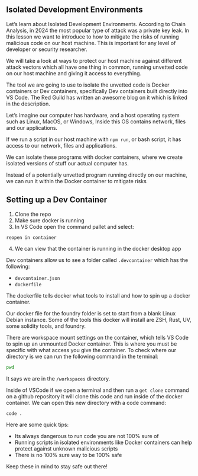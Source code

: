 ## Isolated Development Environments

Let’s learn about Isolated Development Environments. According to Chain Analysis, in 2024 the most popular type of attack was a private key leak. In this lesson we want to introduce to how to mitigate the risks of running malicious code on our host machine. This is important for any level of developer or security researcher. 

We will take a look at ways to protect our host machine against different attack vectors which all have one thing in common, running unvetted code on our host machine and giving it access to everything. 

The tool we are going to use to isolate the unvetted code is Docker containers or Dev containers, specifically Dev containers built directly into VS Code. The Red Guild has written an awesome blog on it which is linked in the description. 

Let’s imagine our computer has hardware, and a host operating system such as Linux, MacOS, or Windows, Inside this OS contains network, files and our applications. 

If we run a script in our host machine with `npm run`, or bash script, it has access to our network, files and applications. 

We can isolate these programs with docker containers, where we create isolated versions of stuff our actual computer has. 

Instead of a potentially unvetted program running directly on our machine, we can run it within the Docker container to mitigate risks

## Setting up a Dev Container

1. Clone the repo
2. Make sure docker is running
3. In VS Code open the command pallet and select: 
```
reopen in container
```
4. We can view that the container is running in the docker desktop app

Dev containers allow us to see a folder called `.devcontainer` which has the following: 
- `devcontainer.json`
- `dockerfile`

The dockerfile tells docker what tools to install and how to spin up a docker container. 

Our docker file for the foundry folder is set to start from a blank Linux Debian instance. Some of the tools this docker will install are ZSH, Rust, UV, some solidity tools, and foundry. 

There are workspace mount settings on the container, which tells VS Code to spin up an unmounted Docker container. This is where you must be specific with what access you give the container. To check where our directory is we can run the following command in the terminal:
```bash
pwd
```
It says we are in the `/workspaces` directory.

Inside of VSCode if we open a terminal and then run a `get clone` command on a github repository it will clone this code and run inside of the docker container. We can open this new directory with a code command:

```bash
code .
```

Here are some quick tips:

- Its always dangerous to run code you are not 100% sure of
- Running scripts in isolated environments like Docker containers can help protect against unknown malicious scripts
- There is no 100% sure way to be 100% safe

Keep these in mind to stay safe out there!